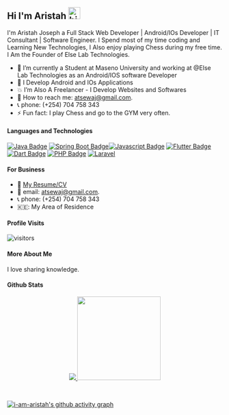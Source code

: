 ## Hi I'm Aristah <img src="https://user-images.githubusercontent.com/1303154/88677602-1635ba80-d120-11ea-84d8-d263ba5fc3c0.gif" width="28px" alt="hi">

I'm Aristah Joseph a Full Stack Web Developer | Android/IOs Developer | IT Consultant | Software Engineer. I Spend most of my time coding and Learning New Technologies, I Also enjoy playing Chess during my free time. I Am the Founder of Else Lab Technologies.




<!-- TODO: Add last video link -->
- 🔭 I’m currently a Student at Maseno University and working at @Else Lab Technologies as an Android/IOS software Developer
- 🤔 I Develop Android and IOs Applications
- 💥 I’m Also A Freelancer - I Develop Websites and Softwares
- 📧 How to reach me: atsewaj@gmail.com.
- 📞 phone: (+254) 704 758 343
- ⚡ Fun fact: I play Chess and go to the GYM very often.


#### Languages and Technologies

<!-- TODO: Make technologies links takes you to repositories -->

[![Java Badge](https://img.shields.io/badge/-Java-5382a1?style=for-the-badge&labelColor=black&logo=java&logoColor=5382a1)](#) [![Spring Boot Badge](https://img.shields.io/badge/-SpringBoot-008000?style=for-the-badge&labelColor=black&logo=springboot&logoColor=008000)](#)[![Javascript Badge](https://img.shields.io/badge/-Javascript-F0DB4F?style=for-the-badge&labelColor=black&logo=javascript&logoColor=F0DB4F)](#) [![Flutter Badge](https://img.shields.io/badge/-Flutter-007acc?style=for-the-badge&labelColor=black&logo=flutter&logoColor=007acc)](#) [![Dart Badge](https://img.shields.io/badge/-Dart-007acc?style=for-the-badge&labelColor=black&logo=dart&logoColor=007acc)](#) [![PHP Badge](https://img.shields.io/badge/-Php-474A8A?style=for-the-badge&labelColor=black&logo=php&logoColor=474A8A)](#) [![Laravel](https://img.shields.io/badge/-Laravel-FF0000?style=for-the-badge&labelColor=black&logo=laravel&logoColor=FF0000)](#)


#### For Business  
- :paperclip: [My Resume/CV](https://github.com/i-am-aristah/i-am-aristah/blob/master/resumes/resume%20v1.0.pdf)
- 📧 email: atsewaj@gmail.com.
- 📞 phone: (+254) 704 758 343
- 🇰🇪: My Area of Residence


#### Profile Visits 

![visitors](https://visitor-badge.glitch.me/badge?page_id=i-am-aristah.i-am-aristah)


 #### More About Me
I love sharing knowledge.




#### Github Stats
<p align="center">
  <a href="https://github.com/i-am-aristah">
    <img  src="https://github-readme-stats.vercel.app/api?username=i-am-aristah&count_private=true&theme=tokyonight&hide=contribs,prs"/>
  </a>
  
  <a href="https://github.com/i-am-aristah">
    <img  height="195px" src="https://github-readme-stats.vercel.app/api/top-langs/?username=i-am-aristah&text_color=FFFFFF&bg_color=000000&title_color=94b4a4&langs_count=15&layout=compact&hide_border=true&show_icons=true" />
  </a>
</p>
</details>
<br>

[![i-am-aristah's github activity graph](https://activity-graph.herokuapp.com/graph?username=i-am-aristah&theme=react-dark)](https://github.com/i-am-aristah/github-readme-activity-graph)
